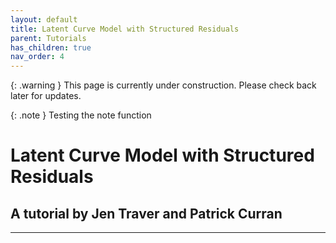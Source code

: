 ```yaml
---
layout: default
title: Latent Curve Model with Structured Residuals
parent: Tutorials
has_children: true
nav_order: 4
---
```


{: .warning }
This page is currently under construction. Please check back later for updates.


{: .note }
Testing the note function

# Latent Curve Model with Structured Residuals

## A tutorial by Jen Traver and Patrick Curran

---
